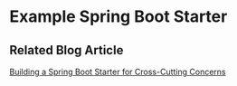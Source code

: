 # Example Spring Boot Starter

## Related Blog Article
[Building a Spring Boot Starter for Cross-Cutting Concerns](https://reflectoring.iospring-boot-starter)